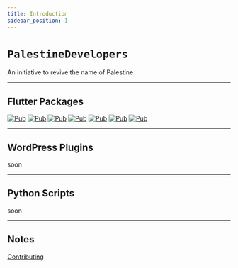 ```yaml
---
title: Introduction
sidebar_position: 1
---
```


# **`PalestineDevelopers`**

An initiative to revive the name of Palestine

---

## Flutter Packages

[![Pub](https://img.shields.io/badge/Connection-pub-blue?style=for-the-badge)](https://pub.dev/packages/palestine_connection)
[![Pub](https://img.shields.io/badge/First%20Run-pub-blue?style=for-the-badge)](https://pub.dev/packages/palestine_first_run)
[![Pub](https://img.shields.io/badge/Trusted%20Device-pub-blue?style=for-the-badge)](https://pub.dev/packages/palestine_trusted_device)
[![Pub](https://img.shields.io/badge/Console-pub-blue?style=for-the-badge)](https://pub.dev/packages/palestine_console)
[![Pub](https://img.shields.io/badge/SMS%20Misr-pub-blue?style=for-the-badge)](https://pub.dev/packages/palestine_sms_misr)
[![Pub](https://img.shields.io/badge/localize%20and%20translate-pub-blue?style=for-the-badge)](https://pub.dev/packages/localize_and_translate)
[![Pub](https://img.shields.io/badge/Flutter%20Hex%20Color-pub-blue?style=for-the-badge)](https://pub.dev/packages/flutter_hex_color)

---

## WordPress Plugins

soon

---

## Python Scripts

soon

---

## Notes

[Contributing](CONTRIBUTING.md)
